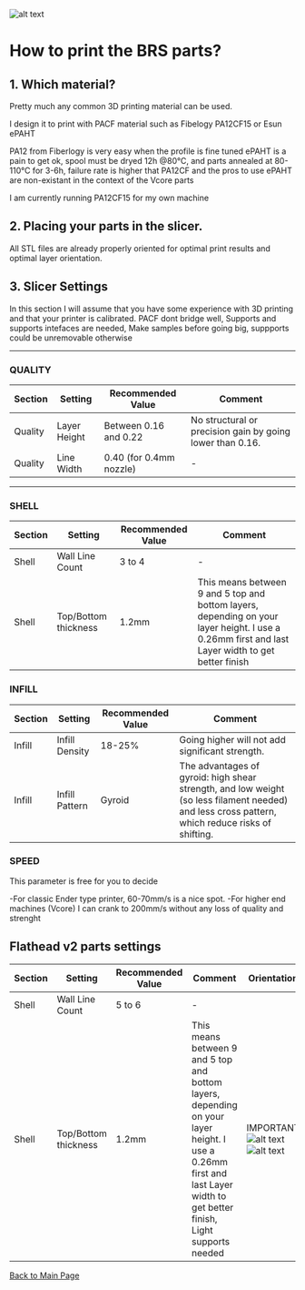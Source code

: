 ![alt text](/image/print.png)
# How to print the BRS parts?

## 1. Which material?
Pretty much any common 3D printing material can be used.

I design it to print with PACF material such as Fibelogy PA12CF15 or Esun ePAHT

PA12 from Fiberlogy is very easy when the profile is fine tuned
ePAHT is a pain to get ok, spool must be dryed 12h @80°C, and parts annealed at 80-110°C for 3-6h, failure rate is higher that PA12CF and the pros to use ePAHT are non-existant in the context of the Vcore parts

I am currently running PA12CF15 for my own machine

## 2. Placing your parts in the slicer.
All STL files are already properly oriented for optimal print results and optimal layer orientation.  

## 3. Slicer Settings
In this section I will assume that you have some experience with 3D printing and that your printer is calibrated.
PACF dont bridge well, Supports and supports intefaces are needed, Make samples before going big, suppports could be unremovable otherwise

____________________________________________________________________________________  



### QUALITY


Section|Setting|Recommended Value|Comment
-------|-------|-----------------|-------
Quality|Layer Height|Between 0.16 and 0.22| No structural or precision gain by going lower than 0.16. 
Quality|Line Width|0.40 (for 0.4mm nozzle)| - 

______________________________________________________________________________  


### SHELL


Section|Setting|Recommended Value|Comment
-------|-------|-----------------|-------
Shell|Wall Line Count|3 to 4|-
Shell|Top/Bottom thickness|1.2mm|This means between 9 and 5 top and bottom layers, depending on your layer height. I use a 0.26mm first and last Layer width to get better finish 


### INFILL


Section|Setting|Recommended Value|Comment 
-------|-------|-----------------|-------
Infill|Infill Density|18-25%|Going higher will not add significant strength.
Infill|Infill Pattern|Gyroid|The advantages of gyroid: high shear strength, and low weight (so less filament needed) and less cross pattern, which reduce risks of shifting.

### SPEED

This parameter is free for you to decide

-For classic Ender type printer, 60-70mm/s is a nice spot. 
-For higher end machines (Vcore) I can crank to 200mm/s without any loss of quality and strenght

## Flathead v2 parts settings


Section|Setting|Recommended Value|Comment|Orientation
-------|-------|-----------------|-------|-------
Shell|Wall Line Count|5 to 6|-
Shell|Top/Bottom thickness|1.2mm|This means between 9 and 5 top and bottom layers, depending on your layer height. I use a 0.26mm first and last Layer width to get better finish, Light supports needed |IMPORTANT ![alt text](/image/print1.png) ![alt text](/image/print2.png)


[Back to Main Page](/README.md)
